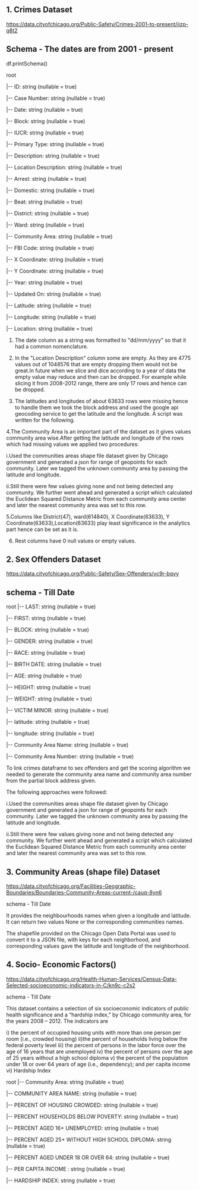 ## 1. Crimes Dataset
https://data.cityofchicago.org/Public-Safety/Crimes-2001-to-present/ijzp-q8t2

## Schema - The dates are from 2001 - present

df.printSchema()


root

 |-- ID: string (nullable = true)
 
 |-- Case Number: string (nullable = true)
 
 |-- Date: string (nullable = true)
 
 |-- Block: string (nullable = true)
 
 |-- IUCR: string (nullable = true)
 
 |-- Primary Type: string (nullable = true)
 
 |-- Description: string (nullable = true)
 
 |-- Location Description: string (nullable = true)
 
 |-- Arrest: string (nullable = true)
 
 |-- Domestic: string (nullable = true)
 
 |-- Beat: string (nullable = true)
 
 |-- District: string (nullable = true)
 
 |-- Ward: string (nullable = true)
 
 |-- Community Area: string (nullable = true)
 
 |-- FBI Code: string (nullable = true)
 
 |-- X Coordinate: string (nullable = true)
 
 |-- Y Coordinate: string (nullable = true)
 
 |-- Year: string (nullable = true)
 
 |-- Updated On: string (nullable = true)
 
 |-- Latitude: string (nullable = true)
 
 |-- Longitude: string (nullable = true)
 
 |-- Location: string (nullable = true)
 

 1. The date column as a string was formatted to "dd/mm/yyyy" so that it had a common nomenclature.

 2. In the "Location Description" column some are empty. As they are 4775 values out of 1048576 that are empty dropping them would not be great.In future when we slice and dice according to a year of data the empty value may reduce and then can be dropped. For example while slicing it from 2008-2012 range, there are only 17 rows and hence can be dropped.
 
 3. The latitudes and longitudes of about 63633 rows were missing hence to handle them we took the block address and used the google api geocoding service to get the latitude and the longitude. A script was written for the following.
 
 4.The Community Area is an important part of the dataset as it gives values community area wise.After getting the latitude and longitude of the rows which had missing values we applied two procedures:
 
 i.Used the communities areas shape file dataset given by Chicago government and generated a json for range of geopoints for each community. Later we tagged the unknown community area by passing the latitude and longitude.

 ii.Still there were few values giving none and not being detected any community. We further went ahead and generated a script which calculated the Euclidean Squared Distance Metric from each community area center and later the nearest community area was set to this row.

 5.Columns like District(47), ward(614840), X Coordinate(63633), Y Coordinate(63633),Location(63633) play least significance in the analytics part hence can be set as it is.

 6. Rest columns have 0 null values or empty values.
 
 ## 2. Sex Offenders Dataset
 
 https://data.cityofchicago.org/Public-Safety/Sex-Offenders/vc9r-bqvy
 
 ## schema - Till Date
 
 root
 |-- LAST: string (nullable = true)
 
 |-- FIRST: string (nullable = true)
 
 |-- BLOCK: string (nullable = true)
 
 |-- GENDER: string (nullable = true)
 
 |-- RACE: string (nullable = true)
 
 |-- BIRTH DATE: string (nullable = true)
 
 |-- AGE: string (nullable = true)
 
 |-- HEIGHT: string (nullable = true)
 
 |-- WEIGHT: string (nullable = true)
 
 |-- VICTIM MINOR: string (nullable = true)
 
 |-- latitude: string (nullable = true)
 
 |-- longitude: string (nullable = true)
 
 |-- Community Area Name: string (nullable = true)
 
 |-- Community Area Number: string (nullable = true)
 
 To link crimes dataframe to sex offenders and get the scoring algorithm we needed to generate the community area name and community area number from the partial block address given.
 
 The following approaches were followed:
 
 i.Used the communities areas shape file dataset given by Chicago government and generated a json for range of geopoints for each community. Later we tagged the unknown community area by passing the latitude and longitude.

ii.Still there were few values giving none and not being detected any community. We further went ahead and generated a script which calculated the Euclidean Squared Distance Metric from each community area center and later the nearest community area was set to this row.

## 3. Community Areas (shape file) Dataset

https://data.cityofchicago.org/Facilities-Geographic-Boundaries/Boundaries-Community-Areas-current-/cauq-8yn6

schema - Till Date

It provides the neighbourhoods names when given a longitude and latitude. It can return two values None or the corresponding communities names.

The shapefile provided on the Chicago Open Data Portal was used to convert it to a JSON file, with keys for each neighborhood, and corresponding values gave the latitude and longitude of the neighborhood.

## 4. Socio- Economic Factors()

https://data.cityofchicago.org/Health-Human-Services/Census-Data-Selected-socioeconomic-indicators-in-C/kn9c-c2s2

schema - Till Date

This dataset contains a selection of six socioeconomic indicators of public health significance and a “hardship index,” by Chicago community area, for the years 2008 – 2012. The indicators are 

i) the percent of occupied housing units with more than one person per room (i.e., crowded housing)
ii)the percent of households living below the federal poverty level
iii) the percent of persons in the labor force over the age of 16 years that are unemployed
iv) the percent of persons over the age of 25 years without a high school diploma
v) the percent of the population under 18 or over 64 years of age (i.e., dependency); and per capita income
vi) Hardship Index

root
 |-- Community Area: string (nullable = true)
 
 |-- COMMUNITY AREA NAME: string (nullable = true)
 
 |-- PERCENT OF HOUSING CROWDED: string (nullable = true)
 
 |-- PERCENT HOUSEHOLDS BELOW POVERTY: string (nullable = true)
 
 |-- PERCENT AGED 16+ UNEMPLOYED: string (nullable = true)
 
 |-- PERCENT AGED 25+ WITHOUT HIGH SCHOOL DIPLOMA: string (nullable = true)
 
 |-- PERCENT AGED UNDER 18 OR OVER 64: string (nullable = true)
 
 |-- PER CAPITA INCOME : string (nullable = true)
 
 |-- HARDSHIP INDEX: string (nullable = true)
 
 
 
